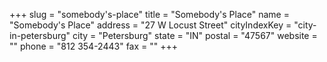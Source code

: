+++
slug = "somebody's-place"
title = "Somebody's Place"
name = "Somebody's Place"
address = "27 W Locust Street"
cityIndexKey = "city-in-petersburg"
city = "Petersburg"
state = "IN"
postal = "47567"
website = ""
phone = "812 354-2443"
fax = ""
+++
